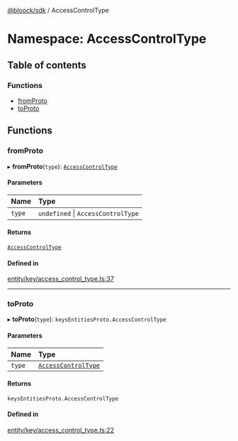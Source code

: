 [@bloock/sdk](../index.md) / AccessControlType

# Namespace: AccessControlType

## Table of contents

### Functions

- [fromProto](AccessControlType.md#fromproto)
- [toProto](AccessControlType.md#toproto)

## Functions

### fromProto

▸ **fromProto**(`type`): [`AccessControlType`](../enums/AccessControlType-1.md)

#### Parameters

| Name | Type |
| :------ | :------ |
| `type` | `undefined` \| `AccessControlType` |

#### Returns

[`AccessControlType`](../enums/AccessControlType-1.md)

#### Defined in

[entity/key/access_control_type.ts:37](https://github.com/bloock/bloock-sdk/blob/10b1e90/languages/js/src/entity/key/access_control_type.ts#L37)

___

### toProto

▸ **toProto**(`type`): `keysEntitiesProto.AccessControlType`

#### Parameters

| Name | Type |
| :------ | :------ |
| `type` | [`AccessControlType`](../enums/AccessControlType-1.md) |

#### Returns

`keysEntitiesProto.AccessControlType`

#### Defined in

[entity/key/access_control_type.ts:22](https://github.com/bloock/bloock-sdk/blob/10b1e90/languages/js/src/entity/key/access_control_type.ts#L22)
